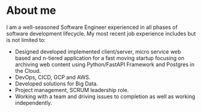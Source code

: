 # About me

I am a well-seasoned Software Engineer experienced in all phases of software development lifecycle. My most recent job experience includes but is not limited to:

- Designed developed implemented client/server, micro service web based and n-tiered application for a fast moving startup focusing on archiving web content using Python/FastAPI Framework and Postgres in the Cloud.
- DevOps, CICD, GCP and AWS.
- Developed solutions for Big Data.
- Project management, SCRUM leadership role.
- Working with a team and driving issues to completion as well as working independently.